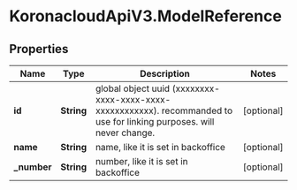 # KoronacloudApiV3.ModelReference

## Properties
Name | Type | Description | Notes
------------ | ------------- | ------------- | -------------
**id** | **String** | global object uuid (xxxxxxxx-xxxx-xxxx-xxxx-xxxxxxxxxxxx). recommanded to use for linking purposes. will never change. | [optional] 
**name** | **String** | name, like it is set in backoffice | [optional] 
**_number** | **String** | number, like it is set in backoffice | [optional] 


